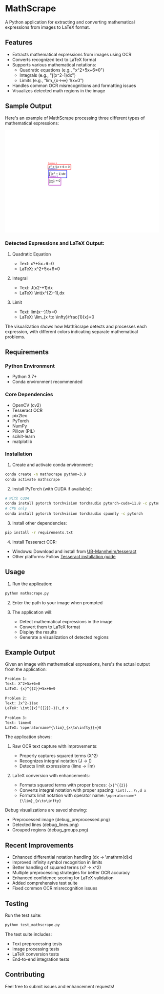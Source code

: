 # MathScrape

A Python application for extracting and converting mathematical expressions from images to LaTeX format.

## Features

- Extracts mathematical expressions from images using OCR
- Converts recognized text to LaTeX format
- Supports various mathematical notations:
  - Quadratic equations (e.g., "x^2+5x+6=0")
  - Integrals (e.g., "∫(x^2-1)dx")
  - Limits (e.g., "lim_{x→∞} 1/x=0")
- Handles common OCR misrecognitions and formatting issues
- Visualizes detected math regions in the image

## Sample Output

Here's an example of MathScrape processing three different types of mathematical expressions:

![Math Problem Detection](visualization.png)

### Detected Expressions and LaTeX Output:

1. Quadratic Equation
   - Text: x?+5x+6=0
   - LaTeX: x^2+5x+6=0

2. Integral
   - Text: J(x2-+1)dx
   - LaTeX: \int(x^{2}-1)\,dx

3. Limit
   - Text: lim(x--)1/x=0
   - LaTeX: \lim_{x \to \infty}\frac{1}{x}=0

The visualization shows how MathScrape detects and processes each expression, with different colors indicating separate mathematical problems.

## Requirements

### Python Environment
- Python 3.7+
- Conda environment recommended

### Core Dependencies
- OpenCV (cv2)
- Tesseract OCR
- pix2tex
- PyTorch
- NumPy
- Pillow (PIL)
- scikit-learn
- matplotlib

### Installation

1. Create and activate conda environment:
```bash
conda create -n mathscrape python=3.9
conda activate mathscrape
```

2. Install PyTorch (with CUDA if available):
```bash
# With CUDA
conda install pytorch torchvision torchaudio pytorch-cuda=11.8 -c pytorch -c nvidia
# CPU only
conda install pytorch torchvision torchaudio cpuonly -c pytorch
```

3. Install other dependencies:
```bash
pip install -r requirements.txt
```

4. Install Tesseract OCR:
- Windows: Download and install from [UB-Mannheim/tesseract](https://github.com/UB-Mannheim/tesseract/wiki)
- Other platforms: Follow [Tesseract installation guide](https://github.com/tesseract-ocr/tesseract)

## Usage

1. Run the application:
```bash
python mathscrape.py
```

2. Enter the path to your image when prompted

3. The application will:
   - Detect mathematical expressions in the image
   - Convert them to LaTeX format
   - Display the results
   - Generate a visualization of detected regions

## Example Output

Given an image with mathematical expressions, here's the actual output from the application:

```
Problem 1:
Text: X^2+5x+6=0
LaTeX: {x}^{{2}}+5x+6=0

Problem 2:
Text: Jx^2-1)ax
LaTeX: \int({x}^{{2}}-1)\,d x

Problem 3:
Text: lime=0
LaTeX: \operatorname*{\lim}_{x\to\infty}{=}0
```

The application shows:
1. Raw OCR text capture with improvements:
   - Properly captures squared terms (X^2)
   - Recognizes integral notation (J → ∫)
   - Detects limit expressions (lime → lim)

2. LaTeX conversion with enhancements:
   - Formats squared terms with proper braces: `{x}^{{2}}`
   - Converts integral notation with proper spacing: `\int(...)\,d x`
   - Formats limit notation with operator name: `\operatorname*{\lim}_{x\to\infty}`

Debug visualizations are saved showing:
- Preprocessed image (debug_preprocessed.png)
- Detected lines (debug_lines.png)
- Grouped regions (debug_groups.png)

## Recent Improvements

- Enhanced differential notation handling (dx → \mathrm{d}x)
- Improved infinity symbol recognition in limits
- Better handling of squared terms (x? → x^2)
- Multiple preprocessing strategies for better OCR accuracy
- Enhanced confidence scoring for LaTeX validation
- Added comprehensive test suite
- Fixed common OCR misrecognition issues

## Testing

Run the test suite:
```bash
python test_mathscrape.py
```

The test suite includes:
- Text preprocessing tests
- Image processing tests
- LaTeX conversion tests
- End-to-end integration tests

## Contributing

Feel free to submit issues and enhancement requests!
